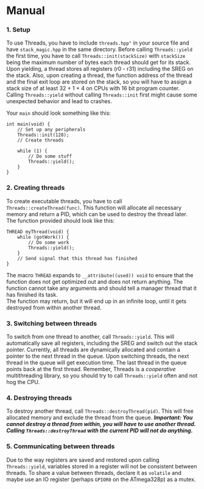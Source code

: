 # Manual
### 1. Setup
To use Threads, you have to include `threads.hpp"` in your source file and have `stack_magic.hpp` in the same directory. Before calling `Threads::yield` the first time, you have to call `Threads::init(stackSize)` with `stackSize` being the maximum number of bytes each thread should get for its stack. Upon yielding, a thread stores all registers (r0 - r31) including the SREG on the stack. Also, upon creating a thread, the function address of the thread and the final exit loop are stored on the stack, so you will have to assign a stack size of at least 32 + 1 + 4 on CPUs with 16 bit program counter.
Calling `Threads::yield` without calling `Threads::init` first might cause some unexpected behavior and lead to crashes.

Your `main` should look something like this:
```
int main(void) {
    // Set up any peripherals
    Threads::init(128);
    // Create threads
    
    while (1) {
        // Do some stuff
        Threads::yield();
    }
}
```
### 2. Creating threads
To create executable threads, you have to call `Threads::createThread(func)`. This function will allocate all necessary memory and return a PID, which can be used to destroy the thread later. The function provided should look like this:
```
THREAD myThread(void) {
    while (gotWork()) {
        // Do some work
        Threads::yield();
    }
    // Send signal that this thread has finished
}
```
The macro `THREAD` expands to `__attribute((used)) void` to ensure that the function does not get optimized out and does not return anything. The function cannot take any arguments and should tell a manager thread that it has finished its task.  
The function may return, but it will end up in an infinite loop, until it gets destroyed from within another thread.
### 3. Switching between threads
To switch from one thread to another, call `Threads::yield`. This will automatically save all registers, including the SREG and switch out the stack pointer. Currently, all threads are dynamically allocated and contain a pointer to the next thread in the queue. Upon switching threads, the next thread in the queue will get execution time. The last thread in the queue points back at the first thread. Remember, Threads is a *cooperative* multithreading library, so you should try to call `Threads::yield` often and not hog the CPU.

### 4. Destroying threads
To destroy another thread, call `Threads::destroyThread(pid)`. This will free allocated memory and exclude the thread from the queue. ***Important: You cannot destroy a thread from within, you will have to use another thread. Calling `Threads::destroyThread` with the current PID will not do anything.***

### 5. Communicating between threads
Due to the way registers are saved and restored upon calling `Threads::yield`, variables stored in a register will not be consistent between threads. To share a value between threads, declare it as `volatile` and maybe use an IO register (perhaps `GPIOR0` on the ATmega328p) as a mutex.
